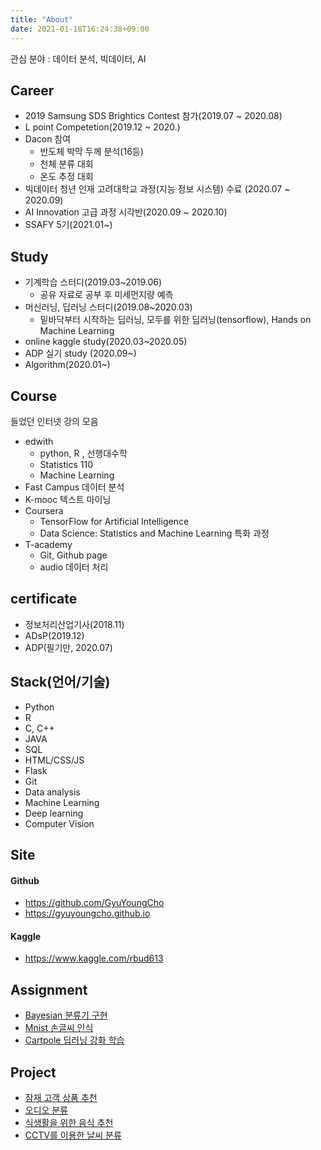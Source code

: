```yaml
---
title: "About"
date: 2021-01-18T16:24:38+09:00
---
```


관심 분야 : 데이터 분석, 빅데이터, AI

## Career
- 2019 Samsung SDS Brightics Contest 참가(2019.07 ~ 2020.08)
- L point Competetion(2019.12 ~ 2020.)
- Dacon 참여
    - 반도체 박막 두께 분석(16등)
    - 천체 분류 대회
    - 온도 추정 대회
- 빅데이터 청년 인재 고려대학교 과정(지능 정보 시스템) 수료 (2020.07 ~ 2020.09)
- AI Innovation 고급 과정 시각반(2020.09 ~ 2020.10)
- SSAFY 5기(2021.01~)


## Study
- 기계학습 스터디(2019.03~2019.06)
    - 공유 자료로 공부 후 미세먼지량 예측
- 머신러닝, 딥러닝 스터디(2019.08~2020.03)
    - 밑바닥부터 시작하는 딥러닝, 모두를 위한 딥러닝(tensorflow), Hands on Machine Learning
- online kaggle study(2020.03~2020.05)
- ADP 실기 study (2020.09~)
- Algorithm(2020.01~)

## Course
들었던 인터넷 강의 모음
- edwith
    - python, R , 선행대수학
    - Statistics 110
    - Machine Learning
- Fast Campus 데이터 분석
- K-mooc 텍스트 마이닝
- Coursera
    -  TensorFlow for Artificial Intelligence
    - Data Science: Statistics and Machine Learning 특화 과정
- T-academy
    - Git, Github page
    - audio 데이터 처리

## certificate
- 정보처리산업기사(2018.11)
- ADsP(2019.12)
- ADP(필기만, 2020.07)

## Stack(언어/기술)
- Python
- R
- C, C++
- JAVA
- SQL
- HTML/CSS/JS
- Flask
- Git
- Data analysis
- Machine Learning
- Deep learning
- Computer Vision

## Site
#### Github
- https://github.com/GyuYoungCho
- https://gyuyoungcho.github.io
#### Kaggle
- https://www.kaggle.com/rbud613


## Assignment
- [Bayesian 분류기 구현](https://github.com/GyuYoungCho/machine_learning_Data_analysis/blob/master/Machine_learning_code/baysian_logistic_implement.ipynb)
- [Mnist 손글씨 인식](https://github.com/GyuYoungCho/Deep_learning/tree/master/mnist__nn)
- [Cartpole 딥러닝 강화 학습](https://github.com/GyuYoungCho/Deep_learning/tree/master/cartpole_genetic)

## Project
- [잠재 고객 상품 추천](https://github.com/GyuYoungCho/Project/tree/master/L_point%20Competition/L_point_final)
- [오디오 분류](https://github.com/GyuYoungCho/Deep_learning/tree/master/audio) 
- [식생활을 위한 음식 추천](https://github.com/GyuYoungCho/project_public)
- [CCTV를 이용한 날씨 분류](https://github.com/GyuYoungCho/Capstone)